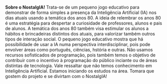 **Sobre o NostalgIA!**
Trata-se de um pequeno jogo educativo para demonstrar de forma simples a presença da Inteligência Artificial (IA) nos dias atuais usando a temática dos anos 80.
A ideia de relembrar os anos 80 é uma estratégia para despertar a curiosidade de professores, alunos e pais de alunos. 
A temática dos anos 80 também visa estimular os alunos a hábitos e brincadeiras distintos dos atuais, para valorizar também outros tipos de interação social.
O pequeno jogo educativo mostra que há possibilidade de usar a IA numa perspectiva interdisciplinar, pois pode envolver áreas como português, ciências, hstória e outras.
Não usamos recursos sofisticados de programação, pois também temos o objetivo de contribuir com o incentivo à programação do público inciante ou de áreas distintas de tecnologia.
Vale ressaltar que não temos conhecimento em Inteligência Artificial. Estamos iniciando os estudos na área.
Tomara que gostem do projeto e se divirtam com o NostalgIA!
